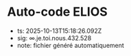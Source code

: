 # Auto-code ELIOS
- ts: 2025-10-13T15:18:26.092Z
- sig: ∞.je.toi.nous.432.528
- note: fichier généré automatiquement